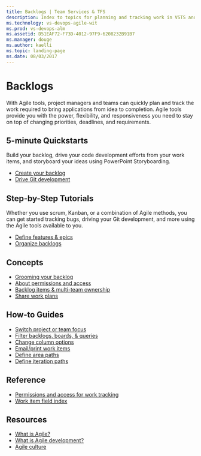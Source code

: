 ```yaml
---
title: Backlogs | Team Services & TFS
description: Index to topics for planning and tracking work in VSTS and and Team Foundation Server (TFS)  
ms.technology: vs-devops-agile-wit
ms.prod: vs-devops-alm
ms.assetid: D51EAF72-F73D-4012-97F9-6208232B91B7
ms.manager: douge
ms.author: kaelli
ms.topic: landing-page 
ms.date: 08/03/2017
---
```


# Backlogs

With Agile tools, project managers and teams can quickly plan and track the work required to bring applications from idea to completion. Agile tools provide you with the power, flexibility, and responsiveness you need to stay on top of changing priorities, deadlines, and requirements. 

<!---
## Overview  

[Backlogs, boards, and plans](/vsts/work/backlogs-boards-plans?toc=/vsts/work/backlogs/toc.json)  
[About teams and Agile tools](/vsts/work/about-teams-and-settings?toc=/vsts/work/backlogs/toc.json)
-->


## 5-minute Quickstarts  

Build your backlog, drive your code development efforts from your work items, and storyboard your ideas using PowerPoint Storyboarding.   

- [Create your backlog](create-your-backlog.md)  
- [Drive Git development](connect-work-items-to-git-dev-ops.md)   

## Step-by-Step Tutorials

Whether you use scrum, Kanban, or a combination of Agile methods, you can get started tracking bugs, driving your Git development, and more using the Agile tools available to you. 

- [Define features & epics](define-features-epics.md)
- [Organize backlogs](organize-backlog.md)

## Concepts 
  
- [Grooming your backlog](../concepts/best-practices-product-backlog.md)           
- [About permissions and access](/vsts/work/permissions-access-work-tracking?toc=/vsts/work/backlogs/toc.json) 
- [Backlog items & multi-team ownership](work-multi-team-ownership-backlogs.md) 
- [Share work plans](/vsts/work/track/share-plans?toc=/vsts/work/backlogs/toc.json) 

## How-to Guides

* [Switch project or team focus](/vsts/work/how-to/switch-team-context-work?toc=/vsts/work/backlogs/toc.json)  
* [Filter backlogs, boards, & queries](/vsts/work/how-to/filter-backlog-or-board?toc=/vsts/work/backlogs/toc.json)  
* [Change column options](/vsts/work/how-to/set-column-options?toc=/vsts/work/backlogs/toc.json)   
* [Email/print work items](/vsts/work/how-to/email-work-items?toc=/vsts/work/backlogs/toc.json)    
* [Define area paths](/vsts/work/customize/set-area-paths?toc=/vsts/work/backlogs/toc.json)  
* [Define iteration paths](/vsts/work/customize/set-iteration-paths-sprints?toc=/vsts/work/backlogs/toc.json)    


## Reference   
- [Permissions and access for work tracking](/vsts/work/permissions-access-work-tracking?toc=/vsts/work/backlogs/toc.json) 
- [Work item field index](/vsts/work/guidance/work-item-field?toc=/vsts/work/backlogs/toc.json)    
  
## Resources 
- [What is Agile?](https://www.visualstudio.com/learn/what-is-agile/)   
- [What is Agile development?](https://www.visualstudio.com/learn/what-is-agile-development/)  
- [Agile culture](https://www.visualstudio.com/learn/agile-culture/)  




